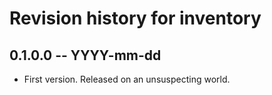 # Revision history for inventory

## 0.1.0.0 -- YYYY-mm-dd

* First version. Released on an unsuspecting world.
